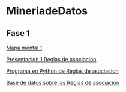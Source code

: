 # MineriadeDatos
## Fase 1

[Mapa mental 1](https://github.com/FernandoGonzalezC/MineriadeDatos/blob/master/MapaMental_1_1819011.pdf)


[Presentacion 1 Reglas de asociacion](https://github.com/FernandoGonzalezC/MineriadeDatos/blob/master/Presentaci%C3%B3n_Reglas%20de%20asociaci%C3%B3n_002.pdf)


[Programa en Python de Reglas de asociacion](https://github.com/FernandoGonzalezC/MineriadeDatos/blob/master/Reglas_de_Asociacion.ipynb)


[Base de datos sobre las Reglas de asociacion](https://github.com/FernandoGonzalezC/MineriadeDatos/blob/master/Base%20de%20Datos.csv)
